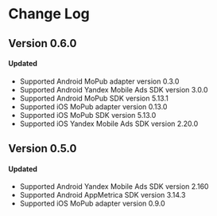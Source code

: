 # Change Log

## Version 0.6.0

#### Updated
* Supported Android MoPub adapter version 0.3.0
* Supported Android Yandex Mobile Ads SDK version 3.0.0
* Supported Android MoPub SDK version 5.13.1
* Supported iOS MoPub adapter version 0.13.0
* Supported iOS MoPub SDK version 5.13.0
* Supported iOS Yandex Mobile Ads SDK version 2.20.0

## Version 0.5.0

#### Updated
* Supported Android Yandex Mobile Ads SDK version 2.160
* Supported Android AppMetrica SDK version 3.14.3
* Supported iOS MoPub adapter version 0.9.0
